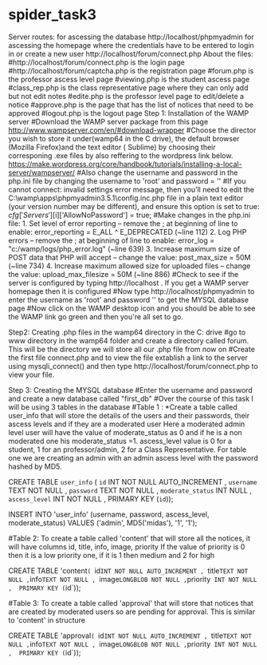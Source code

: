 # spider_task3

Server routes: 
for ascessing the database http://localhost/phpmyadmin
for ascessing the homepage where the credentials have to be entered to login in or create a new user http://localhost/forum/connect.php
About the files: #http://localhost/forum/connect.php is the login page
#http://localhost/forum/captcha.php is the registration page
#forum.php is the professor ascess level page
#viewing.php  is the student ascess page
#class_rep.php is the class representative page where they can only add but not edit notes
#edite.php is the professor level page to edit/delete a notice
#approve.php is the page that has the list of notices that need to be approved
#logout.php is the logout page
Step 1: Installation  of the WAMP server
#Download the WAMP server package from this page http://www.wampserver.com/en/#download-wrapper
#Choose the director you wish to store it under(wamp64 in the C drive), the default browser (Mozilla Firefox)and the text editor ( Sublime) by choosing their corresponing .exe files by also reffering to the wordpress link below.
https://make.wordpress.org/core/handbook/tutorials/installing-a-local-server/wampserver/
#Also change the username and password in the php.ini file by changing the username to 'root' and password = ''
#If you cannot connect: invalid settings error message, then you’ll need to edit the C:\wamp\apps\phpmyadmin3.5.1\config.inc.php file in a plain text editor (your version number may be different), and ensure this option is set to true:
  $cfg['Servers'][$i]['AllowNoPassword'] = true;
#Make changes in the php.ini file:
        1.  Set level of error reporting – remove the ; at beginning of line to enable:
          error_reporting = E_ALL ^ E_DEPRECATED (~line 112)
        2.  Log PHP errors – remove the ; at beginning of line to enable:
          error_log = "c:/wamp/logs/php_error.log" (~line 639)
        3. Increase maximum size of POST data that PHP will accept – change the value:
          post_max_size = 50M (~line 734)
        4. Increase maximum allowed size for uploaded files – change the value:
          upload_max_filesize = 50M (~line 886)
#Check to see if the server is configured by typing http://localhost . If you get a WAMP server homepage then it is configured
#Now type http://localhost/phpmyadmin to enter the username as 'root' and password ''  to get the MYSQL database page
#Now click on the WAMP desktop icon and you should be able to see the WAMP link go green and then you're all set to go.

Step2: Creating .php files in the wamp64 directory in the C: drive
#go to www directory in the wamp64 folder and create a directory called forum. This will be the directory we will store all our .php file from now on
#Create the first file connect.php  and to view the file extablish a link to the server using mysqli_connect() and then type http://localhost/forum/connect.php to view your file.

Step 3: Creating the MYSQL database
#Enter the username and password and create a new database called "first_db"
#Over the course of this task I will be using 3 tables in the database
#Table 1 : *Create a table called user_info that will store the details of the users and their passwords, their ascess levels and if they are a moderated user
Here a moderated admin level user will have the value of moderate_status as 0 and if he is a non moderated one his moderate_status =1. 
ascess_level value is 0 for a student, 1 for an professor/admin, 2 for a Class Representative. For table one we are creating an admin with an admin ascess level with the password hashed by MD5.

CREATE TABLE `user_info` ( 
           `id` INT NOT NULL AUTO_INCREMENT , 
           `username` TEXT NOT NULL ,
           `password` TEXT NOT NULL ,
           `moderate_status` INT NULL , 
           `ascess_level` INT NOT NULL ,
           PRIMARY KEY (`id`));
           
 
INSERT INTO 'user_info' (username, password, ascess_level, moderate_status) VALUES ('admin', MD5('midas'), '1', '1');   

#Table 2: To create a table called 'content' that will store all the notices, it will have columns id, title, info, image, priority
If the value of priority is 0 then it is a low priority one, if it is 1 then medium and 2 for high

CREATE TABLE  'content` ( 
          `id` INT NOT NULL AUTO_INCREMENT , 
          `title` TEXT NOT NULL ,
          `info` TEXT NOT NULL , 
          `image` LONGBLOB NOT NULL ,
          `priority` INT NOT NULL , 
          PRIMARY KEY (`id`));

#Table 3: To create a table called 'approval' that will store that notices that are created by moderated users so are pending for approval. This is similar to 'content' in structure
         
CREATE TABLE  'approval` ( 
          `id` INT NOT NULL AUTO_INCREMENT , 
          `title` TEXT NOT NULL ,
          `info` TEXT NOT NULL , 
          `image` LONGBLOB NOT NULL ,
          `priority` INT NOT NULL , 
          PRIMARY KEY (`id`));

